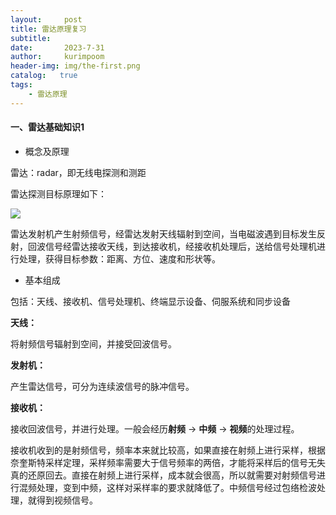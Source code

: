 ```yaml
---
layout:     post
title: 雷达原理复习
subtitle:   
date:       2023-7-31
author:     kurimpoom
header-img: img/the-first.png
catalog:   true
tags: 
    - 雷达原理
---
```


#### 一、雷达基础知识1

- 概念及原理

雷达：radar，即无线电探测和测距

雷达探测目标原理如下：

![](https://pic3.zhimg.com/80/v2-64539837d1f71511e88de9daa144abf2_720w.webp)

雷达发射机产生射频信号，经雷达发射天线辐射到空间，当电磁波遇到目标发生反射，回波信号经雷达接收天线，到达接收机，经接收机处理后，送给信号处理机进行处理，获得目标参数：距离、方位、速度和形状等。

- 基本组成

包括：天线、接收机、信号处理机、终端显示设备、伺服系统和同步设备

**天线：**

将射频信号辐射到空间，并接受回波信号。

**发射机：**

产生雷达信号，可分为连续波信号的脉冲信号。

**接收机：**

接收回波信号，并进行处理。一般会经历**射频** -> **中频** -> **视频**的处理过程。

接收机收到的是射频信号，频率本来就比较高，如果直接在射频上进行采样，根据奈奎斯特采样定理，采样频率需要大于信号频率的两倍，才能将采样后的信号无失真的还原回去。直接在射频上进行采样，成本就会很高，所以就需要对射频信号进行混频处理，变到中频，这样对采样率的要求就降低了。中频信号经过包络检波处理，就得到视频信号。

